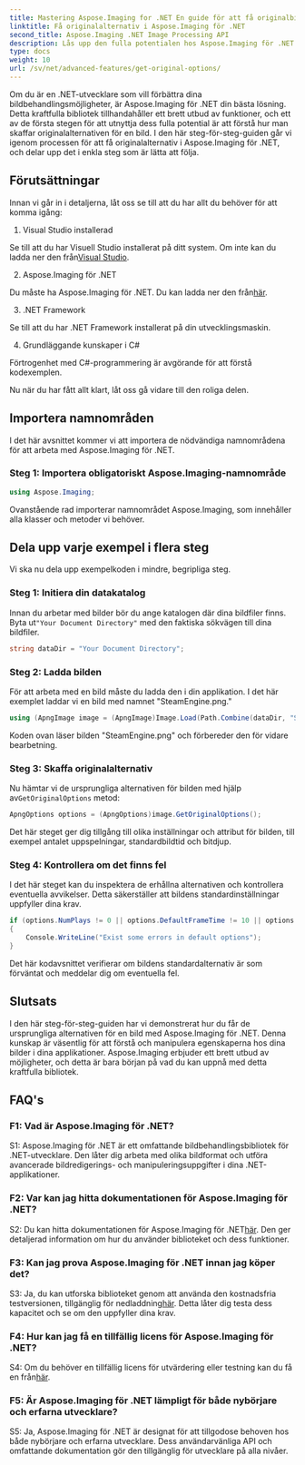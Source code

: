 ```yaml
---
title: Mastering Aspose.Imaging for .NET En guide för att få originalbildsalternativ
linktitle: Få originalalternativ i Aspose.Imaging för .NET
second_title: Aspose.Imaging .NET Image Processing API
description: Lås upp den fulla potentialen hos Aspose.Imaging för .NET med vår steg-för-steg-guide för att få originalalternativ. Lär dig hur du enkelt arbetar med bilder i dina .NET-program.
type: docs
weight: 10
url: /sv/net/advanced-features/get-original-options/
---
```

Om du är en .NET-utvecklare som vill förbättra dina bildbehandlingsmöjligheter, är Aspose.Imaging för .NET din bästa lösning. Detta kraftfulla bibliotek tillhandahåller ett brett utbud av funktioner, och ett av de första stegen för att utnyttja dess fulla potential är att förstå hur man skaffar originalalternativen för en bild. I den här steg-för-steg-guiden går vi igenom processen för att få originalalternativ i Aspose.Imaging för .NET, och delar upp det i enkla steg som är lätta att följa.

## Förutsättningar

Innan vi går in i detaljerna, låt oss se till att du har allt du behöver för att komma igång:

1. Visual Studio installerad

 Se till att du har Visuell Studio installerat på ditt system. Om inte kan du ladda ner den från[Visual Studio](https://visualstudio.microsoft.com/).

2. Aspose.Imaging för .NET

 Du måste ha Aspose.Imaging för .NET. Du kan ladda ner den från[här](https://releases.aspose.com/imaging/net/).

3. .NET Framework

Se till att du har .NET Framework installerat på din utvecklingsmaskin.

4. Grundläggande kunskaper i C#

Förtrogenhet med C#-programmering är avgörande för att förstå kodexemplen.

Nu när du har fått allt klart, låt oss gå vidare till den roliga delen.

## Importera namnområden

I det här avsnittet kommer vi att importera de nödvändiga namnområdena för att arbeta med Aspose.Imaging för .NET.

### Steg 1: Importera obligatoriskt Aspose.Imaging-namnområde

```csharp
using Aspose.Imaging;
```

Ovanstående rad importerar namnområdet Aspose.Imaging, som innehåller alla klasser och metoder vi behöver.

## Dela upp varje exempel i flera steg

Vi ska nu dela upp exempelkoden i mindre, begripliga steg.

### Steg 1: Initiera din datakatalog

 Innan du arbetar med bilder bör du ange katalogen där dina bildfiler finns. Byta ut`"Your Document Directory"` med den faktiska sökvägen till dina bildfiler.

```csharp
string dataDir = "Your Document Directory";
```

### Steg 2: Ladda bilden

För att arbeta med en bild måste du ladda den i din applikation. I det här exemplet laddar vi en bild med namnet "SteamEngine.png."

```csharp
using (ApngImage image = (ApngImage)Image.Load(Path.Combine(dataDir, "SteamEngine.png")))
```

Koden ovan läser bilden "SteamEngine.png" och förbereder den för vidare bearbetning.

### Steg 3: Skaffa originalalternativ

 Nu hämtar vi de ursprungliga alternativen för bilden med hjälp av`GetOriginalOptions` metod:

```csharp
ApngOptions options = (ApngOptions)image.GetOriginalOptions();
```

Det här steget ger dig tillgång till olika inställningar och attribut för bilden, till exempel antalet uppspelningar, standardbildtid och bitdjup.

### Steg 4: Kontrollera om det finns fel

I det här steget kan du inspektera de erhållna alternativen och kontrollera eventuella avvikelser. Detta säkerställer att bildens standardinställningar uppfyller dina krav.

```csharp
if (options.NumPlays != 0 || options.DefaultFrameTime != 10 || options.BitDepth != 8)
{
    Console.WriteLine("Exist some errors in default options");
}
```

Det här kodavsnittet verifierar om bildens standardalternativ är som förväntat och meddelar dig om eventuella fel.

## Slutsats

I den här steg-för-steg-guiden har vi demonstrerat hur du får de ursprungliga alternativen för en bild med Aspose.Imaging för .NET. Denna kunskap är väsentlig för att förstå och manipulera egenskaperna hos dina bilder i dina applikationer. Aspose.Imaging erbjuder ett brett utbud av möjligheter, och detta är bara början på vad du kan uppnå med detta kraftfulla bibliotek.

## FAQ's

### F1: Vad är Aspose.Imaging för .NET?

S1: Aspose.Imaging för .NET är ett omfattande bildbehandlingsbibliotek för .NET-utvecklare. Den låter dig arbeta med olika bildformat och utföra avancerade bildredigerings- och manipuleringsuppgifter i dina .NET-applikationer.

### F2: Var kan jag hitta dokumentationen för Aspose.Imaging för .NET?

 S2: Du kan hitta dokumentationen för Aspose.Imaging för .NET[här](https://reference.aspose.com/imaging/net/). Den ger detaljerad information om hur du använder biblioteket och dess funktioner.

### F3: Kan jag prova Aspose.Imaging för .NET innan jag köper det?

 S3: Ja, du kan utforska biblioteket genom att använda den kostnadsfria testversionen, tillgänglig för nedladdning[här](https://releases.aspose.com/). Detta låter dig testa dess kapacitet och se om den uppfyller dina krav.

### F4: Hur kan jag få en tillfällig licens för Aspose.Imaging för .NET?

 S4: Om du behöver en tillfällig licens för utvärdering eller testning kan du få en från[här](https://purchase.aspose.com/temporary-license/).

### F5: Är Aspose.Imaging för .NET lämpligt för både nybörjare och erfarna utvecklare?

S5: Ja, Aspose.Imaging för .NET är designat för att tillgodose behoven hos både nybörjare och erfarna utvecklare. Dess användarvänliga API och omfattande dokumentation gör den tillgänglig för utvecklare på alla nivåer.